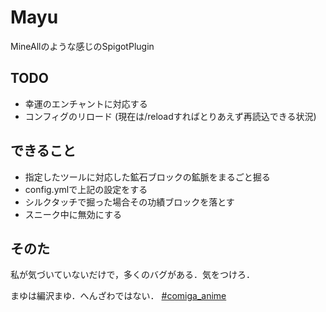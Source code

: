 # Mayu

MineAllのような感じのSpigotPlugin

## TODO

- 幸運のエンチャントに対応する
- コンフィグのリロード (現在は/reloadすればとりあえず再読込できる状況)

## できること

- 指定したツールに対応した鉱石ブロックの鉱脈をまるごと掘る
- config.ymlで上記の設定をする
- シルクタッチで掘った場合その功績ブロックを落とす
- スニーク中に無効にする

## そのた

私が気づいていないだけで，多くのバグがある．気をつけろ．

まゆは編沢まゆ．へんざわではない． [#comiga_anime](http://comic-girls.com/)